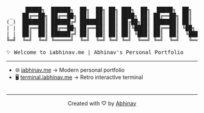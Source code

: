 <!-- Retro ASCII Banner -->
<pre>
      █████╗  ██████╗  ██╗  ██╗ ██╗ ███╗  ██╗  █████╗  ██╗   ██╗
 _   ██╔══██╗ ██╔══██╗ ██║  ██║ ██║ ████╗ ██║ ██╔══██╗ ██║   ██║
(_)  ███████║ ██████╔╝ ███████║ ██║ ██╔██╗██║ ███████║ ██║   ██║      _ __ ___   ___ 
| |  ██╔══██║ ██╔══██╗ ██╔══██║ ██║ ██║╚████║ ██╔══██║ ╚██╗ ██╔╝     | '_ ` _ \ / _ \
| |  ██║  ██║ ██████╔╝ ██║  ██║ ██║ ██║ ╚███║ ██║  ██║  ╚████╔╝   _  | | | | | |  __/
╚═╝  ╚═╝  ╚═╝ ╚═════╝  ╚═╝  ╚═╝ ╚═╝ ╚═╝  ╚══╝ ╚═╝  ╚═╝   ╚═══╝   |_| |_| |_| |_|\___|

✨ Welcome to iabhinav.me | Abhinav's Personal Portfolio 
</pre>

---

- 🌐 [iabhinav.me](https://iabhinav.me) → Modern personal portfolio  
- 🖥️ [terminal.iabhinav.me](https://terminal.iabhinav.me) → Retro interactive terminal  
&nbsp;

<!--  ![Profile Views](https://komarev.com/ghpvc/?username=iabhi-me&color=blueviolet&style=for-the-badge&color=892BE2&label=+%F0%9F%91%80+ORG+STALKERS+) -->

---

<p align="center">Created with ♡ by <a href="https://github.com/JAbhinav11">Abhinav</a></p>

